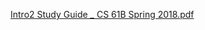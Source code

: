 [Intro2 Study Guide _ CS 61B Spring 2018.pdf](https://www.yuque.com/attachments/yuque/0/2023/pdf/12393765/1673341799047-50c417fb-4a1e-4f38-a9c9-876a8f08e843.pdf)
